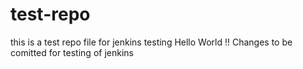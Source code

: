 # test-repo
this is a test repo file for jenkins testing 
Hello World !!
Changes to be comitted for testing of jenkins
